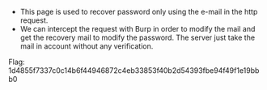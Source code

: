 - This page is used to recover password only using the e-mail in the http request.
- We can intercept the request with Burp in order to modify the mail and get the recovery mail to modify the password. The server just take the mail in account without any verification.

Flag: 1d4855f7337c0c14b6f44946872c4eb33853f40b2d54393fbe94f49f1e19bbb0